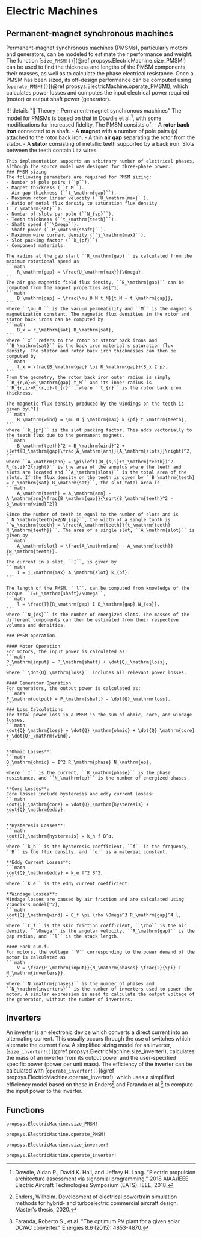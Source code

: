 # Electric Machines

## Permanent-magnet synchronous machines

Permanent-magnet synchronous machines (PMSMs), particularly motors and generators, can be modeled to estimate their performance and weight. The function [`size_PMSM!()`](@ref propsys.ElectricMachine.size_PMSM!) can be used to find the thickness and lengths of the PMSM components, their masses, as well as to calculate the phase electrical resistance. Once a PMSM has been sized, its off-design performance can be computed using [`operate_PMSM!()`](@ref propsys.ElectricMachine.operate_PMSM!), which calculates power losses and computes the input electrical power required (motor) or output shaft power (generator).

!!! details "📖 Theory - Permanent-magnet synchronous machines"
    The model for PMSMs is based on that in Dowdle et al.[^1], with some modifications for increased fidelity. The PMSM consists of:
    - A **rotor back iron** connected to a shaft.
    - A **magnet** with a number of pole pairs (`p`) attached to the rotor back iron.
    - A thin **air gap** separating the rotor from the stator.
    - A **stator** consisting of metallic teeth supported by a back iron. Slots between the teeth contain Litz wires.

    This implementation supports an arbitrary number of electrical phases, although the source model was designed for three-phase power.
    ### PMSM sizing
    The following parameters are required for PMSM sizing:
    - Number of pole pairs (``p``).
    - Magnet thickness (``t_M``).
    - Air gap thickness (``t_\mathrm{gap}``).
    - Maximum rotor linear velocity (``U_\mathrm{max}``).
    - Ratio of metal flux density to saturation flux density (``r_\mathrm{sat}``).
    - Number of slots per pole (``N_{sp}``).
    - Teeth thickness (``t_\mathrm{teeth}``).
    - Shaft speed (``\Omega``).
    - Shaft power (``P_\mathrm{shaft}``).
    - Maximum wire current density (``j_\mathrm{max}``).
    - Slot packing factor (``k_{pf}``)
    - Component materials.

    The radius at the gap start ``R_\mathrm{gap}`` is calculated from the maximum rotational speed as
    ```math
        R_\mathrm{gap} = \frac{U_\mathrm{max}}{\Omega}.
    ```
    The air gap magnetic field flux density, ``B_\mathrm{gap}`` can be computed from the magnet properties as[^1]
    ```math
        B_\mathrm{gap} = \frac{\mu_0 M t_M}{t_M + t_\mathrm{gap}},
    ```
    where ``\mu_0 `` is the vacuum permeability and ``M`` is the magnet's magnetization constant. The magnetic flux densities in the rotor and stator back irons can be computed by
    ```math
        B_x = r_\mathrm{sat} B_\mathrm{sat},
    ```
    where ``x`` refers to the rotor or stator back irons and ``B_\mathrm{sat}`` is the back iron material's saturation flux density. The stator and rotor back iron thicknesses can then be computed by 
    ```math
        t_x = \frac{B_\mathrm{gap} \pi R_\mathrm{gap}}{B_x 2 p}.
    ```
    From the geometry, the rotor back iron outer radius is simply ``R_{r,o}=R_\mathrm{gap}-t_M`` and its inner radius is ``R_{r,i}=R_{r,o}-t_{r}``, where ``t_{r}`` is the rotor back iron thickness.

    The magnetic flux density produced by the windings on the teeth is given by[^1]
    ```math
        B_\mathrm{wind} = \mu_0 j_\mathrm{max} k_{pf} t_\mathrm{teeth},
    ```
    where ``k_{pf}`` is the slot packing factor. This adds vectorially to the teeth flux due to the permanent magnets,
    ```math
        B_\mathrm{teeth}^2 = B_\mathrm{wind}^2 + \left(B_\mathrm{gap}\frac{A_\mathrm{ann}}{A_\mathrm{slots}}\right)^2,
    ```
    where ``A_\mathrm{ann} = \pi\left((R_{s,i}+t_\mathrm{teeth})^2-R_{s,i}^2\right)`` is the area of the annulus where the teeth and slots are located and ``A_\mathrm{slots}`` is the total area of the slots. If the flux density on the teeth is given by ``B_\mathrm{teeth} = r_\mathrm{sat} B_\mathrm{sat}``, the slot total area is 
    ```math
        A_\mathrm{teeth} = A_\mathrm{ann} - A_\mathrm{ann}\frac{B_\mathrm{gap}}{\sqrt{B_\mathrm{teeth}^2 - B_\mathrm{wind}^2}}  
    ```
    Since the number of teeth is equal to the number of slots and is ``N_\mathrm{teeth}=2pN_{sp}``, the width of a single tooth is ``w_\mathrm{tooth} = \frac{A_\mathrm{teeth}}{t_\mathrm{teeth} N_\mathrm{teeth}}``. The area of a single slot, ``A_\mathrm{slot}`` is given by 
    ```math
        A_\mathrm{slot} = \frac{A_\mathrm{ann} - A_\mathrm{teeth}}{N_\mathrm{teeth}}. 
    ```
    The current in a slot, ``I``, is given by
    ```math
        I = j_\mathrm{max} A_\mathrm{slot} k_{pf}. 
    ```

    The length of the PMSM, ``l``, can be computed from knowledge of the torque ``T=P_\mathrm{shaft}/\Omega``,
    ```math
        l = \frac{T}{R_\mathrm{gap} I B_\mathrm{gap} N_{es}}, 
    ```
    where ``N_{es}`` is the number of energized slots. The masses of the different components can then be estimated from their respective volumes and densities.

    ### PMSM operation

    #### Motor Operation
    For motors, the input power is calculated as:
    ```math
    P_\mathrm{input} = P_\mathrm{shaft} + \dot{Q}_\mathrm{loss},
    ```
    where ``\dot{Q}_\mathrm{loss}`` includes all relevant power losses.

    #### Generator Operation
    For generators, the output power is calculated as:
    ```math
    P_\mathrm{output} = P_\mathrm{shaft} - \dot{Q}_\mathrm{loss}.
    ```
    ### Loss Calculations
    The total power loss in a PMSM is the sum of ohmic, core, and windage losses,
    ```math
    \dot{Q}_\mathrm{loss} = \dot{Q}_\mathrm{ohmic} + \dot{Q}_\mathrm{core} + \dot{Q}_\mathrm{wind}.
    ```
    
    **Ohmic Losses**:
    ```math
    Q_\mathrm{ohmic} = I^2 R_\mathrm{phase} N_\mathrm{ep},
    ```
    where ``I`` is the current, ``R_\mathrm{phase}`` is the phase resistance, and ``N_\mathrm{ep}`` is the number of energized phases.

    **Core Losses**:
    Core losses include hysteresis and eddy current losses:
    ```math
    \dot{Q}_\mathrm{core} = \dot{Q}_\mathrm{hysteresis} + \dot{Q}_\mathrm{eddy}.
    ```

    **Hysteresis Losses**:
    ```math
    \dot{Q}_\mathrm{hysteresis} = k_h f B^α,
    ```
    where ``k_h`` is the hysteresis coefficient, ``f`` is the frequency, ``B`` is the flux density, and ``α`` is a material constant.

    **Eddy Current Losses**:
    ```math
    \dot{Q}_\mathrm{eddy} = k_e f^2 B^2,
    ```
    where ``k_e`` is the eddy current coefficient.

    **Windage Losses**:
    Windage losses are caused by air friction and are calculated using Vrancik's model[^2],
    ```math
    \dot{Q}_\mathrm{wind} = C_f \pi \rho \Omega^3 R_\mathrm{gap}^4 l,
    ```
    where ``C_f`` is the skin friction coefficient, ``\rho`` is the air density, ``\Omega`` is the angular velocity, ``R_\mathrm{gap}`` is the gap radius, and ``l`` is the stack length.

    #### Back e.m.f.
    For motors, the voltage ``V`` corresponding to the power demand of the motor is calculated as
    ```math
        V = \frac{P_\mathrm{input}}{N_\mathrm{phases} \frac{2}{\pi} I N_\mathrm{inverters}},
    ```
    where ``N_\mathrm{phases}`` is the number of phases and ``N_\mathrm{inverters}`` is the number of inverters used to power the motor. A similar expression is used to calculate the output voltage of the generator, without the number of inverters.

## Inverters
An inverter is an electronic device which converts a direct current into an alternating current. This usually occurs through the use of switches which alternate the current flow. A simplified sizing model for an inverter, [`size_inverter!()`](@ref propsys.ElectricMachine.size_inverter!), calculates the mass of an inverter from its output power and the user-specified specific power (power per unit mass). The efficiency of the inverter can be calculated with [`operate_inverter!()`](@ref propsys.ElectricMachine.operate_inverter!), which uses a simplified efficiency model based on those in Enders[^3] and Faranda et al.[^4] to compute the input power to the inverter.

## Functions
```@docs
propsys.ElectricMachine.size_PMSM!
```
```@docs
propsys.ElectricMachine.operate_PMSM!
```
```@docs
propsys.ElectricMachine.size_inverter!
```
```@docs
propsys.ElectricMachine.operate_inverter!
```


[^1]: Dowdle, Aidan P., David K. Hall, and Jeffrey H. Lang. "Electric propulsion architecture assessment via signomial programming." 2018 AIAA/IEEE Electric Aircraft Technologies Symposium (EATS). IEEE, 2018.
[^2]: Vrancik, James E. Prediction of windage power loss in alternators. No. NASA-TN-D-4849. 1968.
[^3]: Enders, Wilhelm. Development of electrical powertrain simulation methods for hybrid- and turboelectric commercial aircraft design. Master's thesis, 2020.
[^4]: Faranda, Roberto S., et al. "The optimum PV plant for a given solar DC/AC converter." Energies 8.6 (2015): 4853-4870.